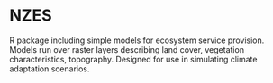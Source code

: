 # NZES

R package including simple models for ecosystem service provision. Models run over raster layers describing land cover, vegetation characteristics, topography. Designed for use in simulating climate adaptation scenarios.
